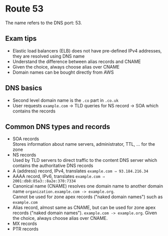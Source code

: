 # Route 53

The name refers to the DNS port: 53.

## Exam tips

- Elastic load balancers (ELB) does not have pre-defined IPv4 addresses, they are resolved using DNS name
- Understand the difference between alias records and CNAME
- Given the choice, always choose alias over CNAME
- Domain names can be bought directly from AWS

## DNS basics

- Second level domain name is the `.co` part in `.co.uk`
- User requests `example.com` -> TLD queries for NS record -> SOA which contains the records

## Common DNS types and records

- SOA records  
  Stores information about name servers, administrator, TTL, … for the zone
- NS records  
  Used by TLD servers to direct traffic to the content DNS server which contains the authoritative DNS records
- A (address) record, IPv4, translates `example.com ⇒ 93.184.216.34`
- AAAA record, IPv6, translates `example.com ⇒ 2001:db8:85a3::8a2e:370:7334`
- Canonical name (CNAME) resolves one domain name to another domain name `organization.example.com -> example.org`.  
  Cannot be used for zone apex records ("naked domain names") such as `example.com`
- Alias record, almost same as CNAME, but can be used for zone apex records ("naked domain names"). `example.com -> example.org`. Given the choice, always choose alias over CNAME.
- MX records
- PTR records

